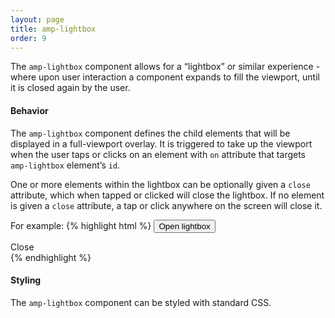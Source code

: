 ```yaml
---
layout: page
title: amp-lightbox
order: 9
---
```


<!---
Copyright 2015 The AMP HTML Authors. All Rights Reserved.

Licensed under the Apache License, Version 2.0 (the "License");
you may not use this file except in compliance with the License.
You may obtain a copy of the License at

      http://www.apache.org/licenses/LICENSE-2.0

Unless required by applicable law or agreed to in writing, software
distributed under the License is distributed on an "AS-IS" BASIS,
WITHOUT WARRANTIES OR CONDITIONS OF ANY KIND, either express or implied.
See the License for the specific language governing permissions and
limitations under the License.
-->



The `amp-lightbox` component allows for a “lightbox” or similar experience - where upon user interaction a component expands to fill the viewport, until it is closed again by the user.

#### Behavior

The `amp-lightbox` component defines the child elements that will be displayed in a full-viewport overlay. It is triggered to take up the viewport when the user taps or clicks on an element with `on` attribute that targets `amp-lightbox` element’s `id`.

One or more elements within the lightbox can be optionally given a `close` attribute, which when tapped or clicked will close the lightbox. If no element is given a `close` attribute, a tap or click anywhere on the screen will close it.

For example:
{% highlight html %}
<button on="tap:my-lightbox">Open lightbox</button>

<amp-lightbox id="my-lightbox" layout="nodisplay">
  <div class="lightbox">
    <amp-img src="my-full-image.jpg" width=300 height=800>
    <div close>Close</div>
  </div>
</amp-lightbox>
{% endhighlight %}

#### Styling

The `amp-lightbox` component can be styled with standard CSS.
